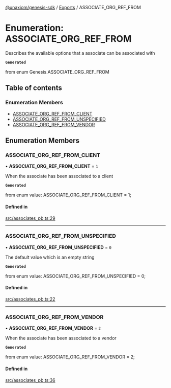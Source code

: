 [@unaxiom/genesis-sdk](../README.md) / [Exports](../modules.md) / ASSOCIATE\_ORG\_REF\_FROM

# Enumeration: ASSOCIATE\_ORG\_REF\_FROM

Describes the available options that a associate can be associated with

**`Generated`**

from enum Genesis.ASSOCIATE_ORG_REF_FROM

## Table of contents

### Enumeration Members

- [ASSOCIATE\_ORG\_REF\_FROM\_CLIENT](ASSOCIATE_ORG_REF_FROM.md#associate_org_ref_from_client)
- [ASSOCIATE\_ORG\_REF\_FROM\_UNSPECIFIED](ASSOCIATE_ORG_REF_FROM.md#associate_org_ref_from_unspecified)
- [ASSOCIATE\_ORG\_REF\_FROM\_VENDOR](ASSOCIATE_ORG_REF_FROM.md#associate_org_ref_from_vendor)

## Enumeration Members

### ASSOCIATE\_ORG\_REF\_FROM\_CLIENT

• **ASSOCIATE\_ORG\_REF\_FROM\_CLIENT** = ``1``

When the associate has been associated to a client

**`Generated`**

from enum value: ASSOCIATE_ORG_REF_FROM_CLIENT = 1;

#### Defined in

[src/associates_pb.ts:29](https://github.com/Unaxiom/genesis-ts-sdk/blob/a265138/src/associates_pb.ts#L29)

___

### ASSOCIATE\_ORG\_REF\_FROM\_UNSPECIFIED

• **ASSOCIATE\_ORG\_REF\_FROM\_UNSPECIFIED** = ``0``

The default value which is an empty string

**`Generated`**

from enum value: ASSOCIATE_ORG_REF_FROM_UNSPECIFIED = 0;

#### Defined in

[src/associates_pb.ts:22](https://github.com/Unaxiom/genesis-ts-sdk/blob/a265138/src/associates_pb.ts#L22)

___

### ASSOCIATE\_ORG\_REF\_FROM\_VENDOR

• **ASSOCIATE\_ORG\_REF\_FROM\_VENDOR** = ``2``

When the associate has been associated to a vendor

**`Generated`**

from enum value: ASSOCIATE_ORG_REF_FROM_VENDOR = 2;

#### Defined in

[src/associates_pb.ts:36](https://github.com/Unaxiom/genesis-ts-sdk/blob/a265138/src/associates_pb.ts#L36)
